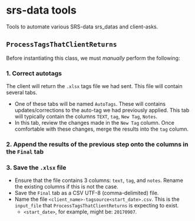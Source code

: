 # srs-data tools
Tools to automate various SRS-data srs_datas and client-asks.

## `ProcessTagsThatClientReturns`
Before instantiating this class, we must *manually* perform the following:

### 1. Correct autotags
The client will return the `.xlsx` tags file we had sent. This file will contain several tabs.

- One of these tabs will be named `AutoTags`. These will contains updates/corrections to the auto-tag we had previously applied. This tab will typically contain the columns `TEXT`, `tag`, `New Tag`, `Notes`.
- In this tab, review the changes made in the `New Tag` column. Once comfortable with these changes, merge the results into the `tag` column.

### 2. Append the results of the previous step onto the columns in the `Final` tab

### 3. Save the `.xlsx` file
- Ensure that the file contains 3 columns: `text`, `tag`, and `notes`. Rename the existing columns if this is not the case.
- Save the `Final` tab as a CSV UTF-8 (comma-delimited) file.
- Name the file `<client_name>-tagsource<start_date>.csv`. This is the `input_file` that `ProcessTagsThatClientReturns` is expecting to exist.
    - `<start_date>`, for example, might be: `20170907`.
